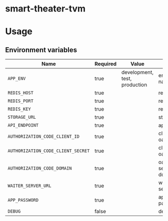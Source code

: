 # smart-theater-tvm

# Usage

## Environment variables

| Name                                | Required | Value                         | Purpose                                 |
|-------------------------------------|----------|-------------------------------|-----------------------------------------|
| `APP_ENV`                           | true     | development, test, production | environment name                        |
| `REDIS_HOST`                        | true     |                               | redis host                              |
| `REDIS_PORT`                        | true     |                               | redis port                              |
| `REDIS_KEY`                         | true     |                               | redis key                               |
| `STORAGE_URL`                       | true     |                               | storage url                             |
| `API_ENDPOINT`                      | true     |                               | api endpoint                            |
| `AUTHORIZATION_CODE_CLIENT_ID`      | true     |                               | client id oauth2                        |
| `AUTHORIZATION_CODE_CLIENT_SECRET`  | true     |                               | client secret oauth2                    |
| `AUTHORIZATION_CODE_DOMAIN`         | true     |                               | oauth2 server domain                    |
| `WAITER_SERVER_URL`                 | true     |                               | waiter server url                       |
| `APP_PASSWORD`                      | true     |                               | app password                            |
| `DEBUG`                             | false    |                               | debug                                   |
